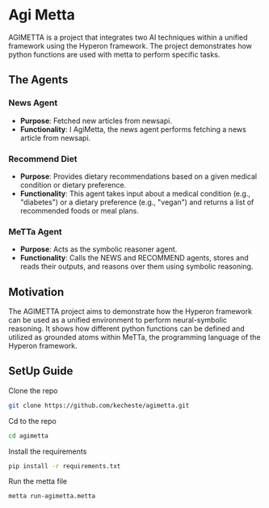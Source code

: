 # Agi Metta

AGIMETTA is a project that integrates two AI techniques within a unified framework using the Hyperon framework. The project demonstrates how python functions are used with metta to perform specific tasks.

## The Agents

### News Agent

- **Purpose**: Fetched new articles from newsapi.
- **Functionality**: I AgiMetta, the news agent performs fetching a news article from newsapi.

### Recommend Diet

- **Purpose**: Provides dietary recommendations based on a given medical condition or dietary preference.
- **Functionality**: This agent takes input about a medical condition (e.g., "diabetes") or a dietary preference (e.g., "vegan") and returns a list of recommended foods or meal plans.

### MeTTa Agent

- **Purpose**: Acts as the symbolic reasoner agent.
- **Functionality**: Calls the NEWS and RECOMMEND agents, stores and reads their outputs, and reasons over them using symbolic reasoning.

## Motivation

The AGIMETTA project aims to demonstrate how the Hyperon framework can be used as a unified environment to perform neural-symbolic reasoning. It shows how different python functions can be defined and utilized as grounded atoms within MeTTa, the programming language of the Hyperon framework.

## SetUp Guide

Clone the repo

```bash
git clone https://github.com/kecheste/agimetta.git
```

Cd to the repo

```bash
cd agimetta
```

Install the requirements

```bash
pip install -r requirements.txt
```

Run the metta file

```bash
metta run-agimetta.metta
```
